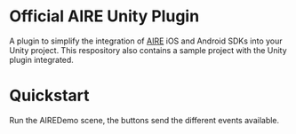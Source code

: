 # Official AIRE Unity Plugin
A plugin to simplify the integration of [AIRE](https://www.amplitude.com) iOS and Android SDKs into your Unity project. This respository also contains a sample project with the Unity plugin integrated.

# Quickstart
Run the AIREDemo scene, the buttons send the different events available.
